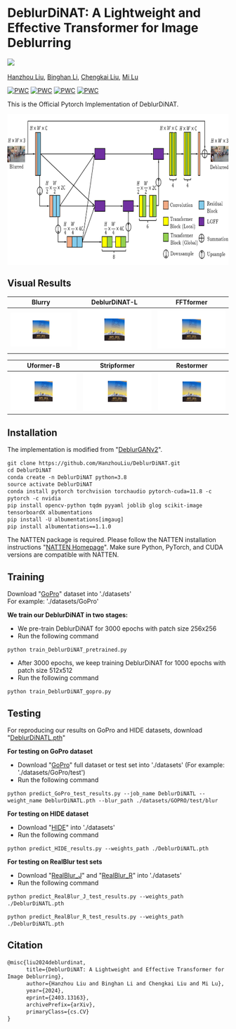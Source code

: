 # DeblurDiNAT: A Lightweight and Effective Transformer for Image Deblurring
<a href="https://arxiv.org/abs/2403.13163"><img src="https://img.shields.io/badge/arXiv-2403.13163-orange" /></a> </br>

<a href='https://www.linkedin.com/in/hanzhouliu/'>Hanzhou Liu</a>, 
<a href='https://www.linkedin.com/in/binghanli/'>Binghan Li</a>, 
<a href='https://chengkai-liu.github.io/'>Chengkai Liu</a>,
<a href='https://cesg.tamu.edu/faculty/mi-lu/'>Mi Lu</a>


[![PWC](https://img.shields.io/endpoint.svg?url=https://paperswithcode.com/badge/deblurdinat-a-lightweight-and-effective/deblurring-on-realblur-j-trained-on-gopro)](https://paperswithcode.com/sota/deblurring-on-realblur-j-trained-on-gopro?p=deblurdinat-a-lightweight-and-effective)
[![PWC](https://img.shields.io/endpoint.svg?url=https://paperswithcode.com/badge/deblurdinat-a-lightweight-and-effective/deblurring-on-realblur-r-trained-on-gopro)](https://paperswithcode.com/sota/deblurring-on-realblur-r-trained-on-gopro?p=deblurdinat-a-lightweight-and-effective)
[![PWC](https://img.shields.io/endpoint.svg?url=https://paperswithcode.com/badge/deblurdinat-a-lightweight-and-effective/deblurring-on-hide-trained-on-gopro)](https://paperswithcode.com/sota/deblurring-on-hide-trained-on-gopro?p=deblurdinat-a-lightweight-and-effective)
[![PWC](https://img.shields.io/endpoint.svg?url=https://paperswithcode.com/badge/deblurdinat-a-lightweight-and-effective/deblurring-on-gopro)](https://paperswithcode.com/sota/deblurring-on-gopro?p=deblurdinat-a-lightweight-and-effective)

This is the Official Pytorch Implementation of DeblurDiNAT.

<img src="./Figure/architecture.png" width = "800" height = "343" div align=center />

## Visual Results
| Blurry                      | DeblurDiNAT-L               | FFTformer                   |
|  ---                        |      ---                    |      ---                    |
| <img src="Figure/blur.gif" width="250">        | <img src="Figure/nadeblur.gif" width="250">    | <img src="Figure/fftformer.gif" width="250">   |

| Uformer-B                   | Stripformer                 | Restormer                   |
|  ---                        |      ---                    |      ---                    |
| <img src="Figure/uformerb.gif" width="250">        | <img src="Figure/stripformer.gif" width="250">    | <img src="Figure/restormer.gif" width="250">   |

## Installation
The implementation is modified from "[DeblurGANv2](https://github.com/VITA-Group/DeblurGANv2)".
```
git clone https://github.com/HanzhouLiu/DeblurDiNAT.git
cd DeblurDiNAT
conda create -n DeblurDiNAT python=3.8
source activate DeblurDiNAT
conda install pytorch torchvision torchaudio pytorch-cuda=11.8 -c pytorch -c nvidia
pip install opencv-python tqdm pyyaml joblib glog scikit-image tensorboardX albumentations
pip install -U albumentations[imgaug]
pip install albumentations==1.1.0
```
The NATTEN package is required. 
Please follow the NATTEN installation instructions "[NATTEN Homepage](https://shi-labs.com/natten/)".
Make sure Python, PyTorch, and CUDA versions are compatible with NATTEN.

## Training
Download "[GoPro](https://drive.google.com/drive/folders/1BdV2l7A5MRXLWszGonMxR88eV27geb_n?usp=sharing)" dataset into './datasets' </br>
For example: './datasets/GoPro'

**We train our DeblurDiNAT in two stages:** </br>
* We pre-train DeblurDiNAT for 3000 epochs with patch size 256x256 </br> 
* Run the following command 
```
python train_DeblurDiNAT_pretrained.py
```

* After 3000 epochs, we keep training DeblurDiNAT for 1000 epochs with patch size 512x512 </br>
* Run the following command 
```
python train_DeblurDiNAT_gopro.py
```

## Testing
For reproducing our results on GoPro and HIDE datasets, download "[DeblurDiNATL.pth](https://drive.google.com/file/d/1hkZxPMqhAZTP-DS0S6FxM1ZWYkMIEL9b/view?usp=sharing)"

**For testing on GoPro dataset** </br>
* Download "[GoPro](https://drive.google.com/drive/folders/1BdV2l7A5MRXLWszGonMxR88eV27geb_n?usp=sharing)" full dataset or test set into './datasets' (For example: './datasets/GoPro/test') </br>
* Run the following command
```
python predict_GoPro_test_results.py --job_name DeblurDiNATL --weight_name DeblurDiNATL.pth --blur_path ./datasets/GOPRO/test/blur
```
**For testing on HIDE dataset** </br>
* Download "[HIDE](https://drive.google.com/drive/folders/1BdV2l7A5MRXLWszGonMxR88eV27geb_n?usp=sharing)" into './datasets' </br>
* Run the following command
```
python predict_HIDE_results.py --weights_path ./DeblurDiNATL.pth 
```
**For testing on RealBlur test sets** </br>
* Download "[RealBlur_J](https://drive.google.com/drive/folders/1BdV2l7A5MRXLWszGonMxR88eV27geb_n?usp=sharing)" and "[RealBlur_R](https://drive.google.com/drive/folders/1BdV2l7A5MRXLWszGonMxR88eV27geb_n?usp=sharing)" into './datasets' </br>
* Run the following command
```
python predict_RealBlur_J_test_results.py --weights_path ./DeblurDiNATL.pth 
```
```
python predict_RealBlur_R_test_results.py --weights_path ./DeblurDiNATL.pth 
```

## Citation
```
@misc{liu2024deblurdinat,
      title={DeblurDiNAT: A Lightweight and Effective Transformer for Image Deblurring}, 
      author={Hanzhou Liu and Binghan Li and Chengkai Liu and Mi Lu},
      year={2024},
      eprint={2403.13163},
      archivePrefix={arXiv},
      primaryClass={cs.CV}
}
```
